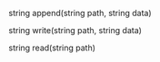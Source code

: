 string append(string path, string data)

string write(string path, string data)

string read(string path)
